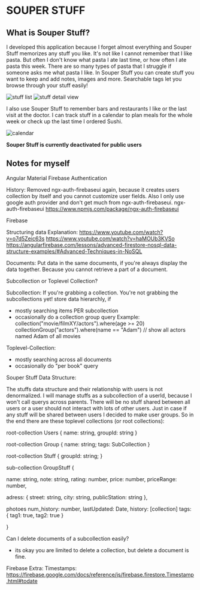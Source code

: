 # SOUPER STUFF

## What is Souper Stuff?

I developed this application because I forget almost everything and Souper Stuff memorizes any stuff you like. It's not like I cannot remember that I like pasta. But often I don't know what pasta I ate last time, or how often I ate pasta this week. There are so many types of pasta that I struggle if someone asks me what pasta I like.
In Souper Stuff you can create stuff you want to keep and add notes, images and more. Searchable tags let you browse through your stuff easily!

![stuff list](https://i.ibb.co/4jndKX8/souperstuffscreen1.jpg)
![stuff detail view](https://i.ibb.co/8Xq8spS/souperstuffscreen2.jpg)

I also use Souper Stuff to remember bars and restaurants I like or the last visit at the doctor. I can track stuff in a calendar to plan meals for the whole week or check up the last time I ordered Sushi.

![calendar](https://i.ibb.co/4J1mYgF/souperstuffscreen3.jpg)

**Souper Stuff is currently deactivated for public users**


## Notes for myself

Angular Material
Firebase Authentication

History:
Removed ngx-auth-firebaseui again, because it creates users collection by itself and you cannot customize user fields.
Also I only use google auth provider and don't get much from ngx-auth-firebaseui.
ngx-auth-firebaseui https://www.npmjs.com/package/ngx-auth-firebaseui

Firebase

Structuring data
Explanation:
https://www.youtube.com/watch?v=o7d5Zeic63s
https://www.youtube.com/watch?v=haMOUb3KVSo
https://angularfirebase.com/lessons/advanced-firestore-nosql-data-structure-examples/#Advanced-Techniques-in-NoSQL

Documents:
Put data in the same documents, if you're always display the data together. Because you cannot retrieve a part of a document.

Subcollection or Toplevel Collection?

Subcollection:
If you're grabbing a collection. You're not grabbing the subcollections yet!
store data hierarchly, if
* mostly searching items PER subcollection  
* occasionally do a collection group query
Example:
collection("movie/filmXY/actors").where(age >= 20)
collectionGroup("actors").where(name == "Adam") // show all actors named Adam of all movies

Toplevel-Collection:
* mostly searching across all documents
* occasionally do "per book" query


Souper Stuff Data Structure:

The stuffs data structure and their relationship with users is not denormalized. I will manage stuffs as a subcollection of a userId, because I won't call querys across parents. There will be no stuff shared between all users or
a user should not interact with lots of other users.
Just in case if any stuff will be shared between users I decided to make user groups. So in the end there are these toplevel collections (or root collections):

root-collection Users {
 name: string,
 groupId: string
}

root-collection Group {
 name: string;
 tags: SubCollection
}

root-collection Stuff {
 groupId: string;
}

sub-collection GroupStuff {

 name: string,
 note: string,
 rating: number,
 price: number,
 priceRange: number,

 adress: {
  street: string,
  city: string,
  publicStation: string
 },

 photoes
 num_history: number,
 lastUpdated: Date,
 history: [collection]
 tags: {
  tag1: true,
  tag2: true
 }

}


Can I delete documents of a subcollection easily?
* its okay you are limited to delete a collection, but delete a document is fine.



Firebase Extra:
Timestamps: https://firebase.google.com/docs/reference/js/firebase.firestore.Timestamp.html#todate
